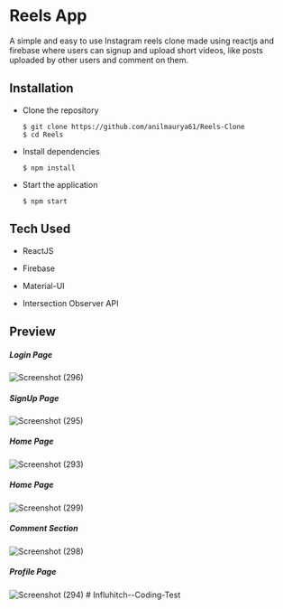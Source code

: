 # Reels App
A simple and easy to use Instagram reels clone made using reactjs and firebase where users can signup and upload short videos, like posts uploaded by other users and comment on them.


## Installation

* Clone the repository 
    ```
    $ git clone https://github.com/anilmaurya61/Reels-Clone
    $ cd Reels
    ```

* Install dependencies
    
    ```
    $ npm install
    ```
    
* Start the application
    
    ```
    $ npm start
    ```

## Tech Used

* ReactJS

* Firebase

* Material-UI

* Intersection Observer API

## Preview

##### Login Page

![Screenshot (296)](https://user-images.githubusercontent.com/56387037/167766610-400ae982-e376-408d-92c6-b18458f9491b.png)

##### SignUp Page

![Screenshot (295)](https://user-images.githubusercontent.com/56387037/167766625-6adc44aa-218c-448a-a55a-1ac6203062d9.png)

##### Home Page

![Screenshot (293)](https://user-images.githubusercontent.com/56387037/167766661-0edc4542-0da3-453b-a5a5-f5172e68aa09.png)

##### Home Page

![Screenshot (299)](https://user-images.githubusercontent.com/56387037/167767235-521cc416-e41e-4bab-ae56-8b3e0b06ac67.png)

##### Comment Section

![Screenshot (298)](https://user-images.githubusercontent.com/56387037/167766674-4dbbbde9-7bac-481d-9cef-a366a1fbb547.png)

##### Profile Page

![Screenshot (294)](https://user-images.githubusercontent.com/56387037/167766686-a3ba42b5-06db-446e-baac-b7ecdb38131a.png)
#   I n f l u h i t c h - - C o d i n g - T e s t  
 